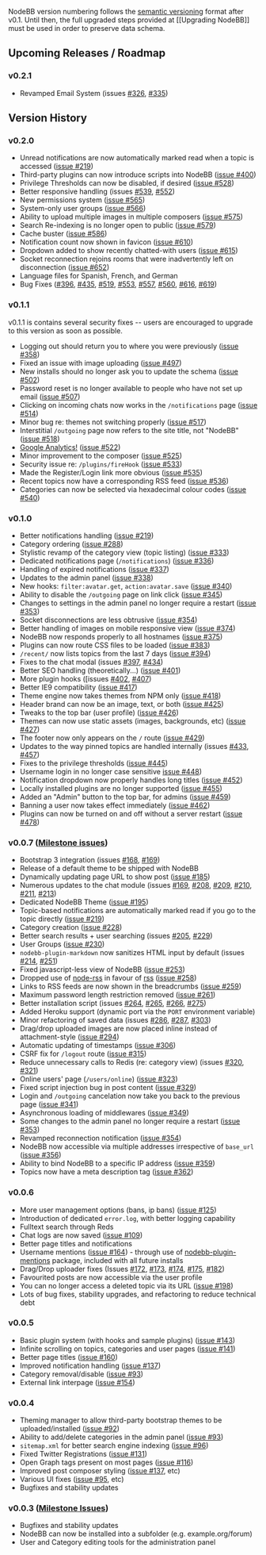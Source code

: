 NodeBB version numbering follows the [semantic versioning](http://semver.org/) format after v0.1. Until then, the full upgraded steps provided at [[Upgrading NodeBB]] must be used in order to preserve data schema.

## Upcoming Releases / Roadmap

### v0.2.1

* Revamped Email System (issues [#326](https://github.com/designcreateplay/NodeBB/issues/326), [#335](https://github.com/designcreateplay/NodeBB/issues/335))

## Version History

### v0.2.0

* Unread notifications are now automatically marked read when a topic is accessed ([issue #219](https://github.com/designcreateplay/NodeBB/issues/219))
* Third-party plugins can now introduce scripts into NodeBB ([issue #400](https://github.com/designcreateplay/NodeBB/issues/400))
* Privilege Thresholds can now be disabled, if desired ([issue #528](https://github.com/designcreateplay/NodeBB/issues/528))
* Better responsive handling (issues [#539](https://github.com/designcreateplay/NodeBB/issues/539), [#552](https://github.com/designcreateplay/NodeBB/issues/552))
* New permissions system ([issue #565](https://github.com/designcreateplay/NodeBB/issues/565))
* System-only user groups ([issue #566](https://github.com/designcreateplay/NodeBB/issues/566))
* Ability to upload multiple images in multiple composers ([issue #575](https://github.com/designcreateplay/NodeBB/issues/575))
* Search Re-indexing is no longer open to public ([issue #579](https://github.com/designcreateplay/NodeBB/issues/579))
* Cache buster ([issue #586](https://github.com/designcreateplay/NodeBB/issues/586))
* Notification count now shown in favicon ([issue #610](https://github.com/designcreateplay/NodeBB/issues/610))
* Dropdown added to show recently chatted-with users ([issue #615](https://github.com/designcreateplay/NodeBB/issues/615))
* Socket reconnection rejoins rooms that were inadvertently left on disconnection ([issue #652](https://github.com/designcreateplay/NodeBB/issues/652))
* Language files for Spanish, French, and German
* Bug Fixes ([#396](https://github.com/designcreateplay/NodeBB/issues/396), [#435](https://github.com/designcreateplay/NodeBB/issues/435), [#519](https://github.com/designcreateplay/NodeBB/issues/519), [#553](https://github.com/designcreateplay/NodeBB/issues/553), [#557](https://github.com/designcreateplay/NodeBB/issues/557), [#560](https://github.com/designcreateplay/NodeBB/issues/560), [#616](https://github.com/designcreateplay/NodeBB/issues/616), [#619](https://github.com/designcreateplay/NodeBB/issues/619))

### v0.1.1

v0.1.1 is contains several security fixes -- users are encouraged to upgrade to this version as soon as possible.

* Logging out should return you to where you were previously ([issue #358](https://github.com/designcreateplay/NodeBB/issues/493))
* Fixed an issue with image uploading ([issue #497](https://github.com/designcreateplay/NodeBB/issues/497))
* New installs should no longer ask you to update the schema ([issue #502](https://github.com/designcreateplay/NodeBB/issues/502))
* Password reset is no longer available to people who have not set up email ([issue #507](https://github.com/designcreateplay/NodeBB/issues/507))
* Clicking on incoming chats now works in the `/notifications` page ([issue #514](https://github.com/designcreateplay/NodeBB/issues/514))
* Minor bug re: themes not switching properly ([issue #517](https://github.com/designcreateplay/NodeBB/issues/517))
* Interstitial `/outgoing` page now refers to the site title, not "NodeBB" ([issue #518](https://github.com/designcreateplay/NodeBB/issues/518))
* [Google Analytics!](https://github.com/julianlam/nodebb-plugin-google-analytics) ([issue #522](https://github.com/designcreateplay/NodeBB/issues/522))
* Minor improvement to the composer ([issue #525](https://github.com/designcreateplay/NodeBB/issues/525))
* Security issue re: `/plugins/fireHook` ([issue #533](https://github.com/designcreateplay/NodeBB/issues/533))
* Made the Register/Login link more obvious ([issue #535](https://github.com/designcreateplay/NodeBB/issues/535))
* Recent topics now have a corresponding RSS feed ([issue #536](https://github.com/designcreateplay/NodeBB/issues/536))
* Categories can now be selected via hexadecimal colour codes ([issue #540](https://github.com/designcreateplay/NodeBB/issues/540))

### v0.1.0
* Better notifications handling ([issue #219](https://github.com/designcreateplay/NodeBB/issues/219))
* Category ordering ([issue #288](https://github.com/designcreateplay/NodeBB/issues/288))
* Stylistic revamp of the category view (topic listing) ([issue #333](https://github.com/designcreateplay/NodeBB/issues/333))
* Dedicated notifications page (`/notifications`) ([issue #336](https://github.com/designcreateplay/NodeBB/issues/336))
* Handling of expired notifications ([issue #337](https://github.com/designcreateplay/NodeBB/issues/337))
* Updates to the admin panel ([issue #338](https://github.com/designcreateplay/NodeBB/issues/338))
* New hooks: `filter:avatar.get`, `action:avatar.save` ([issue #340](https://github.com/designcreateplay/NodeBB/issues/340))
* Ability to disable the `/outgoing` page on link click ([issue #345](https://github.com/designcreateplay/NodeBB/issues/345))
* Changes to settings in the admin panel no longer require a restart ([issue #353](https://github.com/designcreateplay/NodeBB/issues/353))
* Socket disconnections are less obtrusive ([issue #354](https://github.com/designcreateplay/NodeBB/issues/354))
* Better handling of images on mobile responsive view ([issue #374](https://github.com/designcreateplay/NodeBB/issues/374))
* NodeBB now responds properly to all hostnames ([issue #375](https://github.com/designcreateplay/NodeBB/issues/375))
* Plugins can now route CSS files to be loaded ([issue #383](https://github.com/designcreateplay/NodeBB/issues/383))
* `/recent/` now lists topics from the last 7 days ([issue #394](https://github.com/designcreateplay/NodeBB/issues/394))
* Fixes to the chat modal (issues [#397](https://github.com/designcreateplay/NodeBB/issues/397), [#434](https://github.com/designcreateplay/NodeBB/issues/434))
* Better SEO handling (theoretically...) ([issue #401](https://github.com/designcreateplay/NodeBB/issues/401))
* More plugin hooks ([issues [#402](https://github.com/designcreateplay/NodeBB/issues/402), [#407](https://github.com/designcreateplay/NodeBB/issues/407))
* Better IE9 compatibility ([issue #417](https://github.com/designcreateplay/NodeBB/issues/417))
* Theme engine now takes themes from NPM only ([issue #418](https://github.com/designcreateplay/NodeBB/issues/418))
* Header brand can now be an image, text, or both ([issue #425](https://github.com/designcreateplay/NodeBB/issues/425))
* Tweaks to the top bar (user profile) ([issue #426](https://github.com/designcreateplay/NodeBB/issues/426))
* Themes can now use static assets (images, backgrounds, etc) ([issue #427](https://github.com/designcreateplay/NodeBB/issues/427))
* The footer now only appears on the `/` route ([issue #429](https://github.com/designcreateplay/NodeBB/issues/429))
* Updates to the way pinned topics are handled internally (issues [#433](https://github.com/designcreateplay/NodeBB/issues/433), [#457](https://github.com/designcreateplay/NodeBB/issues/457))
* Fixes to the privilege thresholds ([issue #445](https://github.com/designcreateplay/NodeBB/issues/445))
* Username login in no longer case sensitive [issue #448](https://github.com/designcreateplay/NodeBB/issues/448))
* Notification dropdown now properly handles long titles ([issue #452](https://github.com/designcreateplay/NodeBB/issues/452))
* Locally installed plugins are no longer supported ([issue #455](https://github.com/designcreateplay/NodeBB/issues/455))
* Added an "Admin" button to the top bar, for admins ([issue #459](https://github.com/designcreateplay/NodeBB/issues/459))
* Banning a user now takes effect immediately ([issue #462](https://github.com/designcreateplay/NodeBB/issues/462))
* Plugins can now be turned on and off without a server restart ([issue #478](https://github.com/designcreateplay/NodeBB/issues/478))

### v0.0.7 ([Milestone issues](https://github.com/designcreateplay/NodeBB/issues?milestone=7&state=closed))
* Bootstrap 3 integration (issues [#168](https://github.com/designcreateplay/NodeBB/issues/168), [#169](https://github.com/designcreateplay/NodeBB/issues/169))
* Release of a default theme to be shipped with NodeBB
* Dynamically updating page URL to show post ([issue #185](https://github.com/designcreateplay/NodeBB/issues/185))
* Numerous updates to the chat module (issues [#169](https://github.com/designcreateplay/NodeBB/issues/169), [#208](https://github.com/designcreateplay/NodeBB/issues/208), [#209](https://github.com/designcreateplay/NodeBB/issues/209), [#210](https://github.com/designcreateplay/NodeBB/issues/210), [#211](https://github.com/designcreateplay/NodeBB/issues/211), [#213](https://github.com/designcreateplay/NodeBB/issues/213))
* Dedicated NodeBB Theme ([issue #195](https://github.com/designcreateplay/NodeBB/issues/195))
* Topic-based notifications are automatically marked read if you go to the topic directly ([issue #219](https://github.com/designcreateplay/NodeBB/issues/219))
* Category creation ([issue #228](https://github.com/designcreateplay/NodeBB/issues/228))
* Better search results + user searching (issues [#205](https://github.com/designcreateplay/NodeBB/issues/205), [#229](https://github.com/designcreateplay/NodeBB/issues/229))
* User Groups ([issue #230](https://github.com/designcreateplay/NodeBB/issues/230))
* `nodebb-plugin-markdown` now sanitizes HTML input by default (issues [#214](https://github.com/designcreateplay/NodeBB/issues/214), [#251](https://github.com/designcreateplay/NodeBB/issues/251))
* Fixed javascript-less view of NodeBB ([issue #253](https://github.com/designcreateplay/NodeBB/issues/253))
* Dropped use of [node-rss](https://npmjs.org/package/node-rss) in favour of [rss](https://npmjs.org/package/rss) ([issue #258](https://github.com/designcreateplay/NodeBB/issues/258))
* Links to RSS feeds are now shown in the breadcrumbs ([issue #259](https://github.com/designcreateplay/NodeBB/issues/259))
* Maximum password length restriction removed ([issue #261](https://github.com/designcreateplay/NodeBB/issues/261))
* Better installation script (issues [#264](https://github.com/designcreateplay/NodeBB/issues/264), [#265](https://github.com/designcreateplay/NodeBB/issues/265), [#266](https://github.com/designcreateplay/NodeBB/issues/266), [#275](https://github.com/designcreateplay/NodeBB/issues/275))
* Added Heroku support (dynamic port via the `PORT` environment variable)
* Minor refactoring of saved data (issues [#286](https://github.com/designcreateplay/NodeBB/issues/286), [#287](https://github.com/designcreateplay/NodeBB/issues/287), [#303](https://github.com/designcreateplay/NodeBB/issues/304))
* Drag/drop uploaded images are now placed inline instead of attachment-style ([issue #294](https://github.com/designcreateplay/NodeBB/issues/294))
* Automatic updating of timestamps ([issue #306](https://github.com/designcreateplay/NodeBB/issues/306))
* CSRF fix for `/logout` route ([issue #315](https://github.com/designcreateplay/NodeBB/issues/315))
* Reduce unnecessary calls to Redis (re: category view) (issues [#320](https://github.com/designcreateplay/NodeBB/issues/320), [#321](https://github.com/designcreateplay/NodeBB/issues/321))
* Online users' page (`/users/online`) ([issue #323](https://github.com/designcreateplay/NodeBB/issues/323))
* Fixed script injection bug in post content ([issue #329](https://github.com/designcreateplay/NodeBB/issues/329))
* Login and `/outgoing` cancelation now take you back to the previous page ([issue #341](https://github.com/designcreateplay/NodeBB/issues/341))
* Asynchronous loading of middlewares ([issue #349](https://github.com/designcreateplay/NodeBB/issues/349))
* Some changes to the admin panel no longer require a restart ([issue #353](https://github.com/designcreateplay/NodeBB/issues/353))
* Revamped reconnection notification ([issue #354](https://github.com/designcreateplay/NodeBB/issues/354))
* NodeBB now accessible via multiple addresses irrespective of `base_url` ([issue #356](https://github.com/designcreateplay/NodeBB/issues/356))
* Ability to bind NodeBB to a specific IP address ([issue #359](https://github.com/designcreateplay/NodeBB/pull/359))
* Topics now have a meta description tag ([issue #362](https://github.com/designcreateplay/NodeBB/issues/362))

### v0.0.6
* More user management options (bans, ip bans) ([issue #125](https://github.com/designcreateplay/NodeBB/issues/125))
* Introduction of dedicated `error.log`, with better logging capability
* Fulltext search through Reds
* Chat logs are now saved ([issue #109](https://github.com/designcreateplay/NodeBB/issues/109))
* Better page titles and notifications
* Username mentions ([issue #164](https://github.com/designcreateplay/NodeBB/issues/164)) - through use of [nodebb-plugin-mentions](https://github.com/julianlam/nodebb-plugin-mentions) package, included with all future installs
* Drag/Drop uploader fixes (Issues [#172](https://github.com/designcreateplay/NodeBB/issues/172), [#173](https://github.com/designcreateplay/NodeBB/issues/173), [#174](https://github.com/designcreateplay/NodeBB/issues/174), [#175](https://github.com/designcreateplay/NodeBB/issues/175), [#182](https://github.com/designcreateplay/NodeBB/issues/182))
* Favourited posts are now accessible via the user profile
* You can no longer access a deleted topic via its URL ([issue #198](https://github.com/designcreateplay/NodeBB/issues/198))
* Lots of bug fixes, stability upgrades, and refactoring to reduce technical debt

### v0.0.5
* Basic plugin system (with hooks and sample plugins) ([issue #143](https://github.com/designcreateplay/NodeBB/issues/143))
* Infinite scrolling on topics, categories and user pages ([issue #141](https://github.com/designcreateplay/NodeBB/issues/141))
* Better page titles ([issue #160](https://github.com/designcreateplay/NodeBB/issues/160))
* Improved notification handling ([issue #137](https://github.com/designcreateplay/NodeBB/issues/134))
* Category removal/disable ([issue #93](https://github.com/designcreateplay/NodeBB/issues/93))
* External link interpage ([issue #154](https://github.com/designcreateplay/NodeBB/issues/154))

### v0.0.4
* Theming manager to allow third-party bootstrap themes to be uploaded/installed ([issue #92](https://github.com/designcreateplay/NodeBB/issues/92))
* Ability to add/delete categories in the admin panel ([issue #93](https://github.com/designcreateplay/NodeBB/issues/93))
* `sitemap.xml` for better search engine indexing ([issue #96](https://github.com/designcreateplay/NodeBB/issues/96))
* Fixed Twitter Registrations ([issue #131](https://github.com/designcreateplay/NodeBB/issues/131))
* Open Graph tags present on most pages ([issue #116](https://github.com/designcreateplay/NodeBB/issues/116))
* Improved post composer styling ([issue #137](https://github.com/designcreateplay/NodeBB/issues/137), etc)
* Various UI fixes ([issue #95](https://github.com/designcreateplay/NodeBB/issues/95), etc)
* Bugfixes and stability updates

### v0.0.3 ([Milestone Issues](https://github.com/designcreateplay/NodeBB/issues?milestone=2&page=1&state=closed))
* Bugfixes and stability updates
* NodeBB can now be installed into a subfolder (e.g. example.org/forum)
* User and Category editing tools for the administration panel